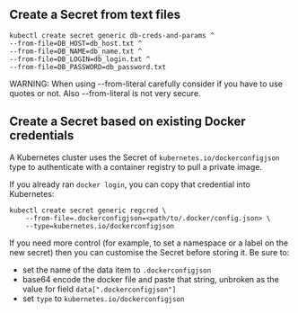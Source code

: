 ## Create a Secret from text files

```shell
kubectl create secret generic db-creds-and-params ^
--from-file=DB_HOST=db_host.txt ^
--from-file=DB_NAME=db_name.txt ^
--from-file=DB_LOGIN=db_login.txt ^
--from-file=DB_PASSWORD=db_password.txt
```

WARNING: When using --from-literal carefully consider if you have to use quotes or not. Also --from-literal is not very secure.

## Create a Secret based on existing Docker credentials

A Kubernetes cluster uses the Secret of `kubernetes.io/dockerconfigjson` type to authenticate with
a container registry to pull a private image.

If you already ran `docker login`, you can copy that credential into Kubernetes:

```shell
kubectl create secret generic regcred \
    --from-file=.dockerconfigjson=<path/to/.docker/config.json> \
    --type=kubernetes.io/dockerconfigjson
```

If you need more control (for example, to set a namespace or a label on the new
secret) then you can customise the Secret before storing it.
Be sure to:

- set the name of the data item to `.dockerconfigjson`
- base64 encode the docker file and paste that string, unbroken
  as the value for field `data[".dockerconfigjson"]`
- set `type` to `kubernetes.io/dockerconfigjson`
